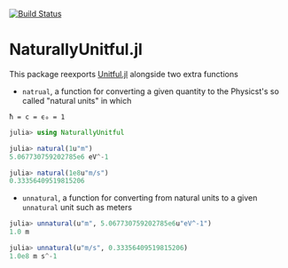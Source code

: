 [![Build Status](https://travis-ci.com/MasonProtter/NaturallyUnitful.jl.svg?branch=master)](https://travis-ci.com/MasonProtter/NaturallyUnitful.jl)

# NaturallyUnitful.jl

This package reexports [Unitful.jl](https://github.com/ajkeller34/Unitful.jl) alongside two extra functions
 * `natrual`, a function for converting a given quantity to the Physicst's so called "natural units" in which 
 
 `ħ = c = ϵ₀ = 1`
```julia
julia> using NaturallyUnitful

julia> natural(1u"m")
5.067730759202785e6 eV^-1

julia> natural(1e8u"m/s")
0.33356409519815206
```
 * `unnatural`, a function for converting from natural units to a given `unnatural` unit such as meters
 ```julia
 julia> unnatural(u"m", 5.067730759202785e6u"eV^-1")
1.0 m

julia> unnatural(u"m/s", 0.33356409519815206)
1.0e8 m s^-1
 ```
